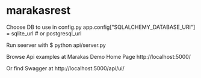# marakasrest

Choose DB to use
in config.py
app.config["SQLALCHEMY_DATABASE_URI"] = sqlite_url  # or postgresql_url

Run seerver with
$ python api/server.py

Browse Api examples at
Marakas Demo Home Page
http://localhost:5000/

Or find Swagger at
http://localhost:5000/api/ui/


